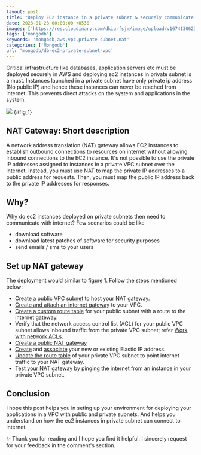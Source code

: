 ```yaml
---
layout: post
title: "Deploy EC2 instance in a private subnet & securely communicate with Internet"
date: 2023-01-23 00:00:00 +0530
images: ['https://res.cloudinary.com/dkiurfsjm/image/upload/v1674130623/private_vpc_nat_ufnejw.png']
tags: ['mongodb']
keywords: 'mongodb,aws,vpc,private subnet,nat'
categories: ['Mongodb']
url: 'mongodb/db-ec2-private-subnet-vpc'
---
```


Critical infrastructure like databases, application servers etc must be deployed securely in AWS and deploying ec2 instances in private subnet is a must. Instances launched in a private subnet have only private ip address (No public IP) and hence these instances can never be reached from internet. This prevents direct attacks on the system and applications in the system.

![](https://res.cloudinary.com/dkiurfsjm/image/upload/v1674130623/private_vpc_nat_ufnejw.png)
{#fig_1}

## NAT Gateway: Short description

A network address translation (NAT) gateway allows EC2 instances to establish outbound connections to resources on internet without allowing inbound connections to the EC2 instance. It's not possible to use the private IP addresses assigned to instances in a private VPC subnet over the internet. Instead, you must use NAT to map the private IP addresses to a public address for requests. Then, you must map the public IP address back to the private IP addresses for responses.

## Why?

Why do ec2 instances deployed on private subnets then need to communicate with internet? Few scenarios could be like 

- download software 
- download latest patches of software for security purposes
- send emails / sms to your users

## Set up NAT gateway

The deployment would similar to [figure 1](#fig_1).
Follow the steps mentioned below:

* [Create a public VPC subnet](https://docs.aws.amazon.com/vpc/latest/userguide/VPC_Internet_Gateway.html#Add_IGW_Create_Subnet) to host your NAT gateway.
* [Create and attach an internet gateway](https://docs.aws.amazon.com/vpc/latest/userguide/VPC_Internet_Gateway.html#Add_IGW_Attach_Gateway) to your VPC.
* [Create a custom route table](https://docs.aws.amazon.com/vpc/latest/userguide/VPC_Internet_Gateway.html#Add_IGW_Routing) for your public subnet with a route to the internet gateway.
* Verify that the network access control list (ACL) for your public VPC subnet allows inbound traffic from the private VPC subnet; refer [Work with network ACLs](https://docs.aws.amazon.com/vpc/latest/userguide/VPC_Internet_Gateway.html#Add_IGW_Routing).
* [Create a public NAT gateway](https://docs.aws.amazon.com/vpc/latest/userguide/VPC_Internet_Gateway.html#Add_IGW_Routing) 
* [Create](https://docs.aws.amazon.com/AWSEC2/latest/UserGuide/elastic-ip-addresses-eip.html#using-instance-addressing-eips-allocating) and [associate](https://docs.aws.amazon.com/AWSEC2/latest/UserGuide/elastic-ip-addresses-eip.html#using-instance-addressing-eips-associating) your new or existing Elastic IP address.
* [Update the route table](https://docs.aws.amazon.com/vpc/latest/userguide/nat-gateway-scenarios.html#public-nat-gateway-routing) of your private VPC subnet to point internet traffic to your NAT gateway.
* [Test your NAT gateway](https://docs.aws.amazon.com/vpc/latest/userguide/nat-gateway-scenarios.html#public-nat-gateway-testing) by pinging the internet from an instance in your private VPC subnet.

## Conclusion

I hope this post helps you in seting up your environment for deploying your applications in a VPC with public and private subnets. And helps you understand on how the ec2 instances in private subnet can connect to internet.

✨ Thank you for reading and I hope you find it helpful. I sincerely request for your feedback in the comment's section.